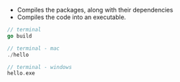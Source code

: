 * Compiles the packages, along with their dependencies
* Compiles the code into an executable.

```go
// terminal
go build

// terminal - mac
./hello

// terminal - windows
hello.exe
```